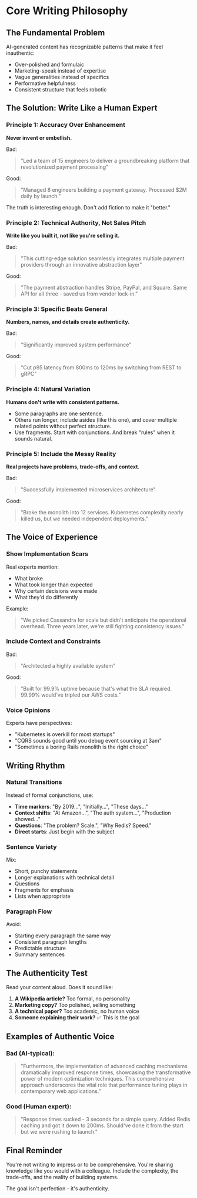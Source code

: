 # Core Writing Philosophy

## The Fundamental Problem

AI-generated content has recognizable patterns that make it feel inauthentic:

- Over-polished and formulaic
- Marketing-speak instead of expertise
- Vague generalities instead of specifics
- Performative helpfulness
- Consistent structure that feels robotic


## The Solution: Write Like a Human Expert

### Principle 1: Accuracy Over Enhancement

**Never invent or embellish.**

Bad:
> "Led a team of 15 engineers to deliver a groundbreaking platform that revolutionized payment processing"

Good:
> "Managed 8 engineers building a payment gateway. Processed $2M daily by launch."

The truth is interesting enough. Don't add fiction to make it "better."

### Principle 2: Technical Authority, Not Sales Pitch

**Write like you built it, not like you're selling it.**

Bad:
> "This cutting-edge solution seamlessly integrates multiple payment providers through an innovative abstraction layer"

Good:
> "The payment abstraction handles Stripe, PayPal, and Square. Same API for all three - saved us from vendor lock-in."

### Principle 3: Specific Beats General

**Numbers, names, and details create authenticity.**

Bad:
> "Significantly improved system performance"

Good:
> "Cut p95 latency from 800ms to 120ms by switching from REST to gRPC"

### Principle 4: Natural Variation

**Humans don't write with consistent patterns.**

- Some paragraphs are one sentence.
- Others run longer, include asides (like this one), and cover multiple related points without perfect structure.
- Use fragments. Start with conjunctions. And break "rules" when it sounds natural.


### Principle 5: Include the Messy Reality

**Real projects have problems, trade-offs, and context.**

Bad:
> "Successfully implemented microservices architecture"

Good:
> "Broke the monolith into 12 services. Kubernetes complexity nearly killed us, but we needed independent deployments."

## The Voice of Experience

### Show Implementation Scars

Real experts mention:

- What broke
- What took longer than expected
- Why certain decisions were made
- What they'd do differently


Example:
> "We picked Cassandra for scale but didn't anticipate the operational overhead. Three years later, we're still fighting consistency issues."

### Include Context and Constraints

Bad:
> "Architected a highly available system"

Good:
> "Built for 99.9% uptime because that's what the SLA required. 99.99% would've tripled our AWS costs."

### Voice Opinions

Experts have perspectives:

- "Kubernetes is overkill for most startups"
- "CQRS sounds good until you debug event sourcing at 3am"
- "Sometimes a boring Rails monolith is the right choice"


## Writing Rhythm

### Natural Transitions

Instead of formal conjunctions, use:

- **Time markers**: "By 2019...", "Initially...", "These days..."
- **Context shifts**: "At Amazon...", "The auth system...", "Production showed..."
- **Questions**: "The problem? Scale.", "Why Redis? Speed."
- **Direct starts**: Just begin with the subject


### Sentence Variety

Mix:

- Short, punchy statements
- Longer explanations with technical detail
- Questions
- Fragments for emphasis
- Lists when appropriate


### Paragraph Flow

Avoid:

- Starting every paragraph the same way
- Consistent paragraph lengths
- Predictable structure
- Summary sentences


## The Authenticity Test

Read your content aloud. Does it sound like:

1. **A Wikipedia article?** Too formal, no personality
2. **Marketing copy?** Too polished, selling something
3. **A technical paper?** Too academic, no human voice
4. **Someone explaining their work?** ✅ This is the goal


## Examples of Authentic Voice

### Bad (AI-typical):

> "Furthermore, the implementation of advanced caching mechanisms dramatically improved response times, showcasing the transformative power of modern optimization techniques. This comprehensive approach underscores the vital role that performance tuning plays in contemporary web applications."

### Good (Human expert):

> "Response times sucked - 3 seconds for a simple query. Added Redis caching and got it down to 200ms. Should've done it from the start but we were rushing to launch."

## Final Reminder

You're not writing to impress or to be comprehensive. You're sharing knowledge like you would with a colleague. Include the complexity, the trade-offs, and the reality of building systems.

The goal isn't perfection - it's authenticity.
